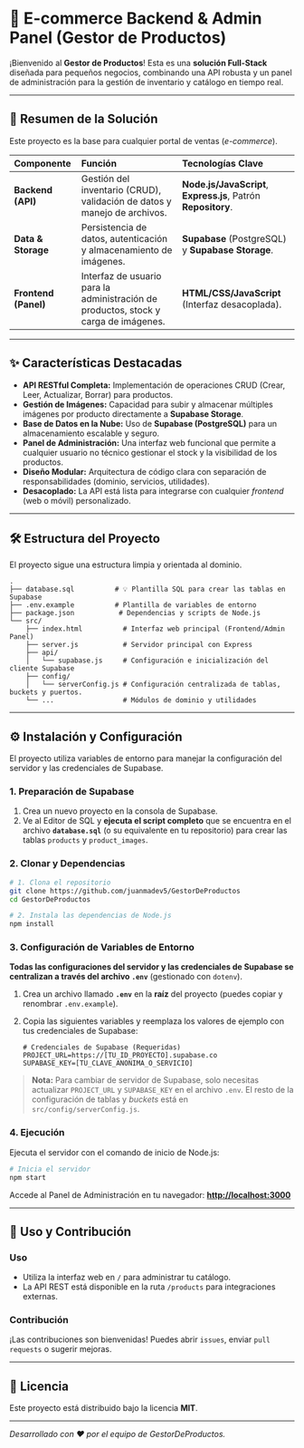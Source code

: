 # 🚀 E-commerce Backend & Admin Panel (Gestor de Productos)

¡Bienvenido al **Gestor de Productos**\! Esta es una **solución Full-Stack** diseñada para pequeños negocios, combinando una API robusta y un panel de administración para la gestión de inventario y catálogo en tiempo real.

-----

## 🌟 Resumen de la Solución

Este proyecto es la base para cualquier portal de ventas (*e-commerce*).

| Componente | Función | Tecnologías Clave |
| :--- | :--- | :--- |
| **Backend (API)** | Gestión del inventario (CRUD), validación de datos y manejo de archivos. | **Node.js/JavaScript**, **Express.js**, Patrón **Repository**. |
| **Data & Storage** | Persistencia de datos, autenticación y almacenamiento de imágenes. | **Supabase** (PostgreSQL) y **Supabase Storage**. |
| **Frontend (Panel)** | Interfaz de usuario para la administración de productos, stock y carga de imágenes. | **HTML/CSS/JavaScript** (Interfaz desacoplada). |

-----

## ✨ Características Destacadas

  * **API RESTful Completa:** Implementación de operaciones CRUD (Crear, Leer, Actualizar, Borrar) para productos.
  * **Gestión de Imágenes:** Capacidad para subir y almacenar múltiples imágenes por producto directamente a **Supabase Storage**.
  * **Base de Datos en la Nube:** Uso de **Supabase (PostgreSQL)** para un almacenamiento escalable y seguro.
  * **Panel de Administración:** Una interfaz web funcional que permite a cualquier usuario no técnico gestionar el stock y la visibilidad de los productos.
  * **Diseño Modular:** Arquitectura de código clara con separación de responsabilidades (dominio, servicios, utilidades).
  * **Desacoplado:** La API está lista para integrarse con cualquier *frontend* (web o móvil) personalizado.

-----

## 🛠️ Estructura del Proyecto

El proyecto sigue una estructura limpia y orientada al dominio.

```
.
├── database.sql          # 💡 Plantilla SQL para crear las tablas en Supabase
├── .env.example          # Plantilla de variables de entorno
├── package.json           # Dependencias y scripts de Node.js
└── src/
    ├── index.html          # Interfaz web principal (Frontend/Admin Panel)
    ├── server.js           # Servidor principal con Express
    ├── api/
    │   └── supabase.js     # Configuración e inicialización del cliente Supabase
    ├── config/
    │   └── serverConfig.js # Configuración centralizada de tablas, buckets y puertos.
    └── ...                 # Módulos de dominio y utilidades
```

-----

## ⚙️ Instalación y Configuración

El proyecto utiliza variables de entorno para manejar la configuración del servidor y las credenciales de Supabase.

### 1\. Preparación de Supabase

1.  Crea un nuevo proyecto en la consola de Supabase.
2.  Ve al Editor de SQL y **ejecuta el script completo** que se encuentra en el archivo **`database.sql`** (o su equivalente en tu repositorio) para crear las tablas `products` y `product_images`.

### 2\. Clonar y Dependencias

```bash
# 1. Clona el repositorio
git clone https://github.com/juanmadev5/GestorDeProductos
cd GestorDeProductos

# 2. Instala las dependencias de Node.js
npm install
```

### 3\. Configuración de Variables de Entorno

**Todas las configuraciones del servidor y las credenciales de Supabase se centralizan a través del archivo `.env`** (gestionado con `dotenv`).

1.  Crea un archivo llamado **`.env`** en la **raíz** del proyecto (puedes copiar y renombrar `.env.example`).

2.  Copia las siguientes variables y reemplaza los valores de ejemplo con tus credenciales de Supabase:

    ```env
    # Credenciales de Supabase (Requeridas)
    PROJECT_URL=https://[TU_ID_PROYECTO].supabase.co
    SUPABASE_KEY=[TU_CLAVE_ANONIMA_O_SERVICIO]
    ```

> **Nota:** Para cambiar de servidor de Supabase, solo necesitas actualizar `PROJECT_URL` y `SUPABASE_KEY` en el archivo `.env`. El resto de la configuración de tablas y *buckets* está en `src/config/serverConfig.js`.

### 4\. Ejecución

Ejecuta el servidor con el comando de inicio de Node.js:

```bash
# Inicia el servidor
npm start
```

Accede al Panel de Administración en tu navegador: **[http://localhost:3000](https://www.google.com/search?q=http://localhost:3000)**

-----

## 🤝 Uso y Contribución

### Uso

  * Utiliza la interfaz web en `/` para administrar tu catálogo.
  * La API REST está disponible en la ruta `/products` para integraciones externas.

### Contribución

¡Las contribuciones son bienvenidas\! Puedes abrir `issues`, enviar `pull requests` o sugerir mejoras.

-----

## 📄 Licencia

Este proyecto está distribuido bajo la licencia **MIT**.

-----

*Desarrollado con ❤️ por el equipo de GestorDeProductos.*
